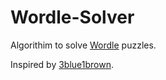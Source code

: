 # Wordle-Solver

Algorithim to solve [Wordle](https://www.powerlanguage.co.uk/wordle/) puzzles.

Inspired by [3blue1brown](https://www.youtube.com/c/3blue1brown).
